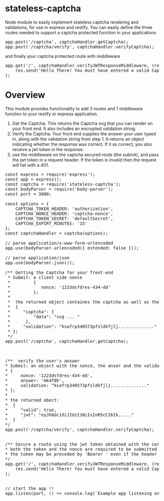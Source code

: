 # stateless-captcha
Node module to easily implement stateless captcha rendering and validations, for use in express and restify.
You can easily define the three routes needed to support a captcha protected function in your applications

<pre>
app.post('/captcha', captchaHandler.getCaptcha);
app.post('/captcha/verify', captchaHandler.verifyCaptcha);
</pre>

and finally your captcha protected route with middleware

<pre>
app.get('/', captchaHandler.verifyJWTResponseMiddleware, (req, res) =>
    res.send('Hello There! You must have entered a valid Captcha response')
);
</pre>

# Overview
This module provides functionality to add 3 routes and 1 middleware function to your restify or express application.

1. Get the Captcha. This returns the Captcha svg that you can render on your front end. It also includes an encrypted validation string.
2. Verify the Captcha. Your front end supplies the answer your user typed in, along with the validation string from step 1. It returns an object indicating whether the response was correct. If it as correct, you also receive a jwt token in the response.
3. use the middleware on the captcha secured route (the submit), and pass the jwt token in a request header. If the token is invalid then the request will fail with a 401.

<pre>
const express = require('express');
const app = express();
const captcha = require('stateless-captcha');
const bodyParser = require('body-parser');
const port = 3000;

const options = {
    CAPTCHA_TOKEN_HEADER: 'authorization',
    CAPTCHA_NONCE_HEADER: 'captcha-nonce',
    CAPTCHA_TOKEN_SECRET: 'defaultSecret',
    CAPTCHA_EXPIRY_MINUTES: '15'
};
const captchaHandler = captcha(options);

// parse application/x-www-form-urlencoded
app.use(bodyParser.urlencoded({ extended: false }));

// parse application/json
app.use(bodyParser.json());

/** Getting the Captcha for your front-end 
 * Submit: a client side nonce
 *         {
 *            nonce: '1223dsfdres-434-dd'
 *         };
 *
 *  the returned object containes the captcha as well as the encrypted validation for future use.
 *  {
 *     "captcha": {
 *         "data": "svg ... "
 *      },
 *     "validation": "ksafrp348573pfsldkfjlj.............."
 * };
 */
app.post('/captcha', captchaHandler.getCaptcha);



/**  verify the user's answer 
* Submit: an object with the nonce, the anser and the validation string.
* {
*     nonce: '1223dsfdres-434-dd',
*     answer: 'mk4f8h',
*     validation: "ksafrp348573pfsldkfjlj.............."
* };
* 
* the returned obect:
*  {
*     "valid": true,
*     "jwt": "eyJhbGciOiJIUzI1NiIsInR5cCI6Ik....."
*  }
*/
app.post('/captcha/verify', captchaHandler.verifyCaptcha);


/** Secure a route using the jwt token obtained with the correct answer, we're using middleware for this 
* both the token and the nonce are required to be submitted in the request headers
* the token may be preceded by 'Bearer ' even if the header is not 'authorization'
*/
app.get('/', captchaHandler.verifyJWTResponseMiddleware, (req, res) =>
    res.send('Hello There! You must have entered a valid Captcha response')
);


// start the app !!
app.listen(port, () => console.log(`Example app listening on port ${port}!`));

</pre>
